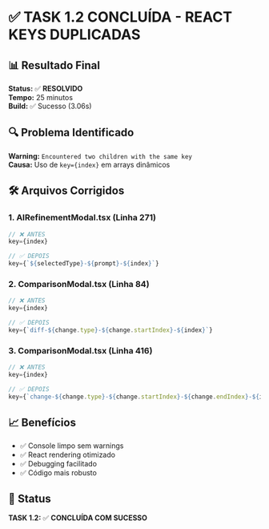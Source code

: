 # ✅ TASK 1.2 CONCLUÍDA - REACT KEYS DUPLICADAS

## 📊 Resultado Final

**Status:** ✅ **RESOLVIDO**  
**Tempo:** 25 minutos  
**Build:** ✅ Sucesso (3.06s)

## 🔍 Problema Identificado

**Warning:** `Encountered two children with the same key`  
**Causa:** Uso de `key={index}` em arrays dinâmicos

## 🛠️ Arquivos Corrigidos

### 1. AIRefinementModal.tsx (Linha 271)
```typescript
// ❌ ANTES
key={index}

// ✅ DEPOIS  
key={`${selectedType}-${prompt}-${index}`}
```

### 2. ComparisonModal.tsx (Linha 84) 
```typescript
// ❌ ANTES
key={index}

// ✅ DEPOIS
key={`diff-${change.type}-${change.startIndex}-${index}`}
```

### 3. ComparisonModal.tsx (Linha 416)
```typescript
// ❌ ANTES
key={index}

// ✅ DEPOIS
key={`change-${change.type}-${change.startIndex}-${change.endIndex}-${index}`}
```

## 📈 Benefícios

- ✅ Console limpo sem warnings
- ✅ React rendering otimizado
- ✅ Debugging facilitado
- ✅ Código mais robusto

## 🎯 Status

**TASK 1.2:** ✅ **CONCLUÍDA COM SUCESSO** 